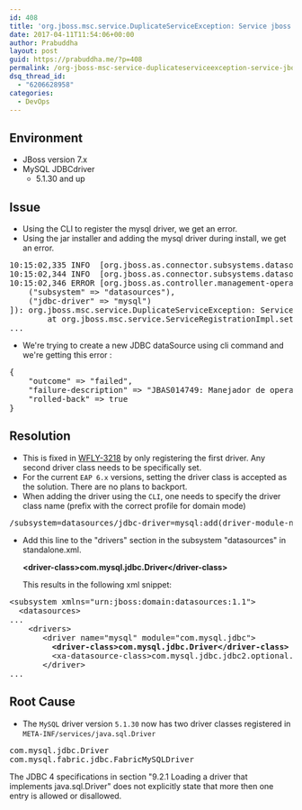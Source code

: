 ```yaml
---
id: 408
title: 'org.jboss.msc.service.DuplicateServiceException: Service jboss.jdbc-driver.com_mysql is already registered'
date: 2017-04-11T11:54:06+00:00
author: Prabuddha
layout: post
guid: https://prabuddha.me/?p=408
permalink: /org-jboss-msc-service-duplicateserviceexception-service-jboss-jdbc-driver-com_mysql-already-registered/
dsq_thread_id:
  - "6206628958"
categories:
  - DevOps
---
```

<section class="field_kcs_issue_txt"><section class="field_kcs_environment_txt">
<h2>Environment</h2>
<ul>
 	<li>JBoss version 7.x</li>
 	<li>MySQL JDBCdriver
<ul>
 	<li>5.1.30 and up</li>
</ul>
</li>
</ul>
</section>
<h2>Issue</h2>
<ul>
 	<li>Using the CLI to register the mysql driver, we get an error.</li>
 	<li>Using the jar installer and adding the mysql driver during install, we get an error.</li>
</ul>
<div class="code-raw">
<pre>10:15:02,335 INFO  [org.jboss.as.connector.subsystems.datasources] (ServerService Thread Pool -- 25) JBAS010404: Deploying non-JDBC-compliant driver class com.mysql.jdbc.Driver (version 5.1)
10:15:02,344 INFO  [org.jboss.as.connector.subsystems.datasources] (ServerService Thread Pool -- 25) JBAS010404: Deploying non-JDBC-compliant driver class com.mysql.fabric.jdbc.FabricMySQLDriver (version 5.1)
10:15:02,346 ERROR [org.jboss.as.controller.management-operation] (ServerService Thread Pool -- 25) JBAS014612: Operation ("add") failed - address: ([
    ("subsystem" =&gt; "datasources"),
    ("jdbc-driver" =&gt; "mysql")
]): org.jboss.msc.service.DuplicateServiceException: Service jboss.jdbc-driver.mysql is already registered
        at org.jboss.msc.service.ServiceRegistrationImpl.setInstance(ServiceRegistrationImpl.java:154) [jboss-msc.jar:1.0.4.GA-redhat-1]
...
</pre>
</div>
<ul>
 	<li>We're trying to create a new JDBC dataSource using cli command and we're getting this error :</li>
</ul>
<div class="code-raw">
<pre>{
    "outcome" =&gt; "failed",
    "failure-description" =&gt; "JBAS014749: Manejador de operaciones fallido: Service jboss.jdbc-driver.XYZDriver is already registered",
    "rolled-back" =&gt; true
}
</pre>
</div>
</section><section class="field_kcs_resolution_txt">
<h2>Resolution</h2>
<ul>
 	<li>This is fixed in <a href="https://issues.jboss.org/browse/WFLY-3218">WFLY-3218</a> by only registering the first driver. Any second driver class needs to be specifically set.</li>
 	<li>For the current <code>EAP 6.x</code> versions, setting the driver class is accepted as the solution. There are no plans to backport.</li>
 	<li>When adding the driver using the <code>CLI</code>, one needs to specify the driver class name (prefix with the correct profile for domain mode)</li>
</ul>
<div class="code-raw">
<pre>/subsystem=datasources/jdbc-driver=mysql:add(driver-module-name=com.mysql.jdbc,driver-xa-datasource-class-name=com.mysql.jdbc.jdbc2.optional.MysqlXADataSource,driver-name=mysql,driver-class-name=com.mysql.jdbc.Driver)
</pre>
</div>
<ul>
 	<li>Add this line to the "drivers" section in the subsystem "datasources" in standalone.xml.

<strong>&lt;driver-class&gt;com.mysql.jdbc.Driver&lt;/driver-class&gt;

</strong>This results in the following xml snippet:</li>
</ul>
<div class="code-raw">
<pre>&lt;subsystem xmlns="urn:jboss:domain:datasources:1.1"&gt;
  &lt;datasources&gt;
...
    &lt;drivers&gt;
       &lt;driver name="mysql" module="com.mysql.jdbc"&gt;
<strong>         &lt;driver-class&gt;com.mysql.jdbc.Driver&lt;/driver-class&gt;</strong>
         &lt;xa-datasource-class&gt;com.mysql.jdbc.jdbc2.optional.MysqlXADataSource&lt;/xa-datasource-class&gt;
       &lt;/driver&gt;
...
</pre>
</div>
</section><section class="field_kcs_rootcause_txt">
<h2>Root Cause</h2>
<ul>
 	<li>The <code>MySQL</code> driver version <code>5.1.30</code> now has two driver classes registered in <code>META-INF/services/java.sql.Driver</code></li>
</ul>
<div class="code-raw">
<pre>com.mysql.jdbc.Driver
com.mysql.fabric.jdbc.FabricMySQLDriver
</pre>
</div>
The JDBC 4 specifications in section "9.2.1 Loading a driver that implements java.sql.Driver" does not explicitly state that more then one entry is allowed or disallowed.

</section>